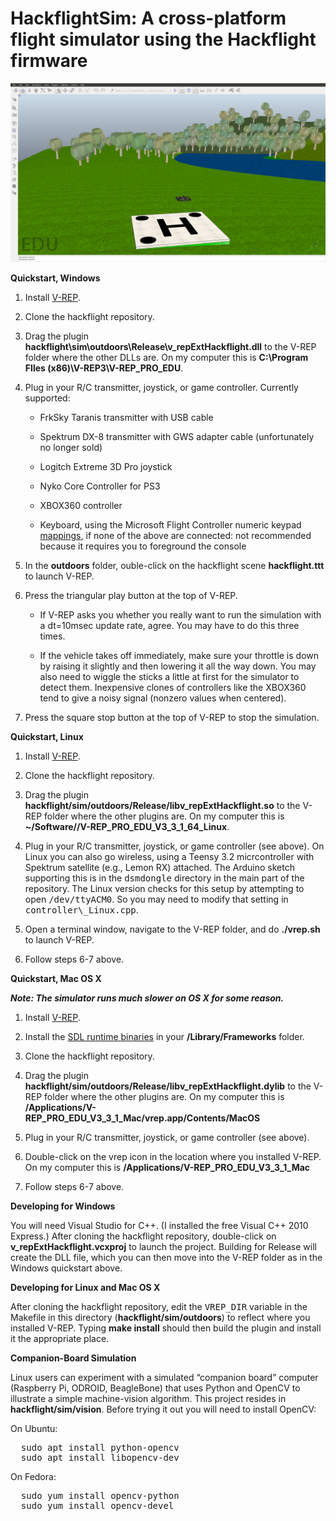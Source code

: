 # HackflightSim: A cross-platform flight simulator using the Hackflight firmware

<img src="hackflight.png">

<b>Quickstart, Windows</b>

<ol>
<li> Install <a href="http://www.coppeliarobotics.com/downloads.html">V-REP</a>.
<p><li>Clone the hackflight repository.
<p><li>Drag the plugin <b>hackflight\sim\outdoors\Release\v_repExtHackflight.dll</b>
to the V-REP folder where the other DLLs are. On my computer this is
<b>C:\Program FIles (x86)\V-REP3\V-REP_PRO_EDU</b>.
<p><li>Plug in your R/C transmitter, joystick, or game controller. Currently supported:
<p><ul>
<li> FrkSky Taranis transmitter with USB cable
<p><li>Spektrum DX-8 transmitter with GWS adapter cable (unfortunately no longer sold)
<p><li>Logitch Extreme 3D Pro joystick
<p><li>Nyko Core Controller for PS3
<p><li>XBOX360 controller
<p><li>Keyboard, using the Microsoft Flight Controller numeric keypad 
<a href="http://www.flightsimbooks.com/flightsimhandbook/keyboardcontrols.php">mappings</a>,
if none of the above are connected: not recommended because it requires you 
to foreground the console
</ul>

<p><li> In the <b>outdoors</b> folder, ouble-click on the hackflight scene <b>hackflight.ttt</b> 
to launch V-REP.
<p><li> Press the triangular play button at the top of V-REP.
<p><ul>
<p><li> If V-REP asks you whether you really want to run the simulation with a dt=10msec
update rate, agree.  You may have to do this three times.
<p><li>If the vehicle takes off immediately, make sure your throttle is down by
raising it slightly and then lowering it all the way down.  You may also need to wiggle
the sticks a little at first for the simulator to detect them.  Inexpensive clones of 
controllers like the XBOX360 tend to give a noisy signal (nonzero values when
centered).
</ul>
<p><li>Press the square stop button at the top of V-REP to stop the simulation.
</ol>


<b>Quickstart, Linux</b>

<ol>
<li> Install <a href="http://www.coppeliarobotics.com/downloads.html">V-REP</a>.
<p><li>Clone the hackflight repository.
<p><li>Drag the plugin <b>hackflight/sim/outdoors/Release/libv_repExtHackflight.so</b>
to the V-REP folder where the other plugins are. On my computer this is
<b>~/Software//V-REP_PRO_EDU_V3_3_1_64_Linux</b>.
<p><li>Plug in your R/C transmitter, joystick, or game controller (see above).  On Linux you can
also go wireless, using a Teensy 3.2 micrcontroller with Spektrum satellite (e.g., Lemon RX) attached.
The Arduino sketch supporting this is in the <tt>dsmdongle</tt> directory in the main part of the repository.
The Linux version checks for this setup by attempting to open <tt>/dev/ttyACM0</tt>.  So you may need
to modify that setting in <tt>controller\_Linux.cpp</tt>.
<p><li> Open a terminal window, navigate to the V-REP folder, and do <b>./vrep.sh</b> to launch V-REP.
<p><li> Follow steps 6-7 above.
</ol>

<b>Quickstart, Mac OS X</b>
<p>
<b><i>Note: The simulator runs much slower on OS X for some reason.</i></b>
<ol>
<li> Install <a href="http://www.coppeliarobotics.com/downloads.html">V-REP</a>.
<p><li> Install the <a href="https://www.libsdl.org/release/SDL2-2.0.4.dmg">SDL runtime binaries</a> 
in your <b>/Library/Frameworks</b> folder.
<p><li>Clone the hackflight repository.
<p><li>Drag the plugin <b>hackflight/sim/outdoors/Release/libv_repExtHackflight.dylib</b>
to the V-REP folder where the other plugins are. On my computer this is
<b>/Applications/V-REP_PRO_EDU_V3_3_1_Mac/vrep.app/Contents/MacOS</b>
<p><li>Plug in your R/C transmitter, joystick, or game controller (see above).
<p><li> Double-click on the vrep icon in the location where you installed V-REP.  
On my computer this is <b>/Applications/V-REP_PRO_EDU_V3_3_1_Mac</b>
<p><li> Follow steps 6-7 above.
</ol>


<b>Developing for Windows</b>

You will need Visual Studio for C++.  (I installed the free Visual C++ 2010 Express.) After cloning 
the hackflight repository, double-click on
<b>v_repExtHackflight.vcxproj</b> to launch the project.  Building for Release will create the
DLL file, which you can then move into the V-REP folder as in the Windows quickstart above.

<b>Developing for Linux and Mac OS X</b>

After cloning the hackflight repository, edit the <tt>VREP\_DIR</tt> variable in
the Makefile in this directory (<b>hackflight/sim/outdoors</b>) to reflect where you
installed V-REP.  Typing <b>make install</b> should then build the plugin and
install it the appropriate place.

<b>Companion-Board Simulation</b>

Linux users can experiment with a simulated &ldquo;companion board&rdquo; computer
(Raspberry Pi, ODROID, BeagleBone) that uses Python and OpenCV to illustrate a 
simple machine-vision algorithm.  This project resides in <b>hackflight/sim/vision</b>.
Before trying it out you will need to install OpenCV:  

<p>

On Ubuntu:
<pre>
  sudo apt install python-opencv
  sudo apt install libopencv-dev
</pre>

<p>

On Fedora:

<pre>
  sudo yum install opencv-python
  sudo yum install opencv-devel
</pre>


